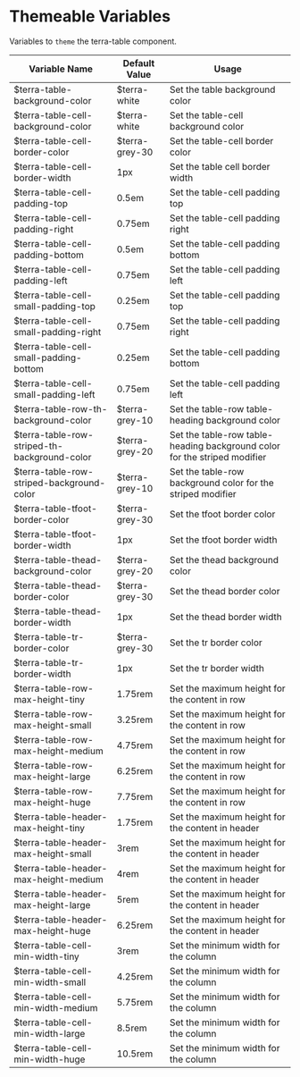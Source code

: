 # Themeable Variables

Variables to `theme` the terra-table component.

| Variable Name | Default Value | Usage |
|---|---|---|
| $terra-table-background-color                | $terra-white   | Set the table background color|
| $terra-table-cell-background-color           | $terra-white   | Set the table-cell background color|
| $terra-table-cell-border-color               | $terra-grey-30 | Set the table-cell border color|
| $terra-table-cell-border-width               | 1px            | Set the table cell border width|
| $terra-table-cell-padding-top                | 0.5em          | Set the table-cell padding top|
| $terra-table-cell-padding-right              | 0.75em         | Set the table-cell padding right|
| $terra-table-cell-padding-bottom             | 0.5em          | Set the table-cell padding bottom|
| $terra-table-cell-padding-left               | 0.75em         | Set the table-cell padding left|
| $terra-table-cell-small-padding-top          | 0.25em         | Set the table-cell padding top|
| $terra-table-cell-small-padding-right        | 0.75em         | Set the table-cell padding right|
| $terra-table-cell-small-padding-bottom       | 0.25em         | Set the table-cell padding bottom|
| $terra-table-cell-small-padding-left         | 0.75em         | Set the table-cell padding left|
| $terra-table-row-th-background-color         | $terra-grey-10 | Set the table-row table-heading background color|
| $terra-table-row-striped-th-background-color | $terra-grey-20 | Set the table-row table-heading background color for the striped modifier|
| $terra-table-row-striped-background-color    | $terra-grey-10 | Set the table-row background color for the striped modifier|
| $terra-table-tfoot-border-color              | $terra-grey-30 | Set the tfoot border color|
| $terra-table-tfoot-border-width              | 1px            | Set the tfoot border width|
| $terra-table-thead-background-color          | $terra-grey-20 | Set the thead background color|
| $terra-table-thead-border-color              | $terra-grey-30 | Set the thead border color|
| $terra-table-thead-border-width              | 1px            | Set the thead border width|
| $terra-table-tr-border-color                 | $terra-grey-30 | Set the tr border color|
| $terra-table-tr-border-width                 | 1px            | Set the tr border width|
| $terra-table-row-max-height-tiny             | 1.75rem        | Set the maximum height for the content in row|
| $terra-table-row-max-height-small            | 3.25rem        | Set the maximum height for the content in row|
| $terra-table-row-max-height-medium           | 4.75rem        | Set the maximum height for the content in row|
| $terra-table-row-max-height-large            | 6.25rem        | Set the maximum height for the content in row|
| $terra-table-row-max-height-huge             | 7.75rem        | Set the maximum height for the content in row|
| $terra-table-header-max-height-tiny          | 1.75rem        | Set the maximum height for the content in header|
| $terra-table-header-max-height-small         | 3rem           | Set the maximum height for the content in header|
| $terra-table-header-max-height-medium        | 4rem           | Set the maximum height for the content in header|
| $terra-table-header-max-height-large         | 5rem           | Set the maximum height for the content in header|
| $terra-table-header-max-height-huge          | 6.25rem        | Set the maximum height for the content in header|
| $terra-table-cell-min-width-tiny             | 3rem           | Set the minimum width for the column|
| $terra-table-cell-min-width-small            | 4.25rem        | Set the minimum width for the column|
| $terra-table-cell-min-width-medium           | 5.75rem        | Set the minimum width for the column|
| $terra-table-cell-min-width-large            | 8.5rem         | Set the minimum width for the column|
| $terra-table-cell-min-width-huge             | 10.5rem        | Set the minimum width for the column|
